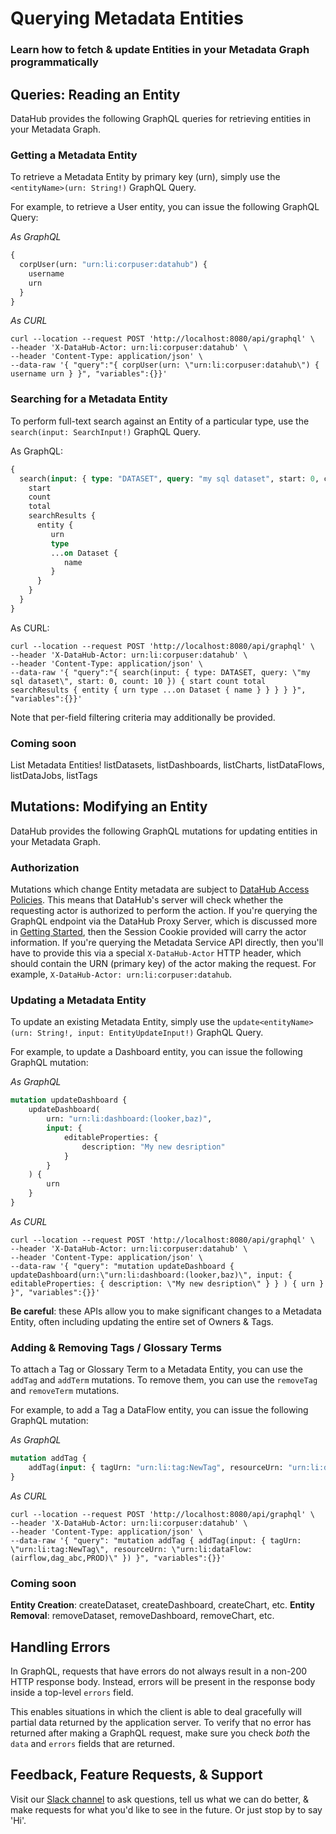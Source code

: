 # Querying Metadata Entities 

### Learn how to fetch & update Entities in your Metadata Graph programmatically

## Queries: Reading an Entity 

DataHub provides the following GraphQL queries for retrieving entities in your Metadata Graph. 

### Getting a Metadata Entity 

To retrieve a Metadata Entity by primary key (urn), simply use the `<entityName>(urn: String!)` GraphQL Query. 

For example, to retrieve a User entity, you can issue the following GraphQL Query:

*As GraphQL*

```graphql 
{
  corpUser(urn: "urn:li:corpuser:datahub") {
    username
    urn
  }
}
```

*As CURL*

```curl
curl --location --request POST 'http://localhost:8080/api/graphql' \
--header 'X-DataHub-Actor: urn:li:corpuser:datahub' \
--header 'Content-Type: application/json' \
--data-raw '{ "query":"{ corpUser(urn: \"urn:li:corpuser:datahub\") { username urn } }", "variables":{}}'
```

### Searching for a Metadata Entity 

To perform full-text search against an Entity of a particular type, use the `search(input: SearchInput!)` GraphQL Query.

As GraphQL:

```graphql 
{
  search(input: { type: "DATASET", query: "my sql dataset", start: 0, count: 10 }) {
    start
    count
    total
    searchResults {
      entity {
         urn
         type
         ...on Dataset {
            name
         }
      }
    }
  }
}
```

As CURL:

```curl
curl --location --request POST 'http://localhost:8080/api/graphql' \
--header 'X-DataHub-Actor: urn:li:corpuser:datahub' \
--header 'Content-Type: application/json' \
--data-raw '{ "query":"{ search(input: { type: DATASET, query: \"my sql dataset\", start: 0, count: 10 }) { start count total searchResults { entity { urn type ...on Dataset { name } } } } }", "variables":{}}'
```

Note that per-field filtering criteria may additionally be provided. 

### Coming soon

List Metadata Entities! listDatasets, listDashboards, listCharts, listDataFlows, listDataJobs, listTags


## Mutations: Modifying an Entity 

DataHub provides the following GraphQL mutations for updating entities in your Metadata Graph. 

### Authorization

Mutations which change Entity metadata are subject to [DataHub Access Policies](../../../docs/policies.md). This means that DataHub's server
will check whether the requesting actor is authorized to perform the action. If you're querying the GraphQL endpoint via the DataHub
Proxy Server, which is discussed more in [Getting Started](./getting-started.md), then the Session Cookie provided will carry the actor information.
If you're querying the Metadata Service API directly, then you'll have to provide this via a special `X-DataHub-Actor` HTTP header, which should
contain the URN (primary key) of the actor making the request. For example, `X-DataHub-Actor: urn:li:corpuser:datahub`. 
  
### Updating a Metadata Entity

To update an existing Metadata Entity, simply use the `update<entityName>(urn: String!, input: EntityUpdateInput!)` GraphQL Query.

For example, to update a Dashboard entity, you can issue the following GraphQL mutation:

*As GraphQL*

```graphql 
mutation updateDashboard {
    updateDashboard(
        urn: "urn:li:dashboard:(looker,baz)",
        input: {
            editableProperties: {
                description: "My new desription"
            }
        }
    ) {
        urn
    }
}
```

*As CURL*

```curl
curl --location --request POST 'http://localhost:8080/api/graphql' \
--header 'X-DataHub-Actor: urn:li:corpuser:datahub' \
--header 'Content-Type: application/json' \
--data-raw '{ "query": "mutation updateDashboard { updateDashboard(urn:\"urn:li:dashboard:(looker,baz)\", input: { editableProperties: { description: \"My new desription\" } } ) { urn } }", "variables":{}}'
```

**Be careful**: these APIs allow you to make significant changes to a Metadata Entity, often including
updating the entire set of Owners & Tags. 

### Adding & Removing Tags / Glossary Terms

To attach a Tag or Glossary Term to a Metadata Entity, you can use the `addTag` and `addTerm` mutations.
To remove them, you can use the `removeTag` and `removeTerm` mutations. 

For example, to add a Tag a DataFlow entity, you can issue the following GraphQL mutation: 

*As GraphQL*

```graphql 
mutation addTag {
    addTag(input: { tagUrn: "urn:li:tag:NewTag", resourceUrn: "urn:li:dataFlow:(airflow,dag_abc,PROD)" })
}
```

*As CURL*

```curl
curl --location --request POST 'http://localhost:8080/api/graphql' \
--header 'X-DataHub-Actor: urn:li:corpuser:datahub' \
--header 'Content-Type: application/json' \
--data-raw '{ "query": "mutation addTag { addTag(input: { tagUrn: \"urn:li:tag:NewTag\", resourceUrn: \"urn:li:dataFlow:(airflow,dag_abc,PROD)\" }) }", "variables":{}}'
```

### Coming soon 

**Entity Creation**: createDataset, createDashboard, createChart, etc. 
**Entity Removal**: removeDataset, removeDashboard, removeChart, etc.

## Handling Errors

In GraphQL, requests that have errors do not always result in a non-200 HTTP response body. Instead, errors will be
present in the response body inside a top-level `errors` field. 

This enables situations in which the client is able to deal gracefully will partial data returned by the application server.
To verify that no error has returned after making a GraphQL request, make sure you check *both* the `data` and `errors` fields that are returned. 

## Feedback, Feature Requests, & Support

Visit our [Slack channel](https://datahubspace.slack.com/join/shared_invite/zt-nx7i0dj7-I3IJYC551vpnvvjIaNRRGw#/shared-invite/email) to ask questions, tell us what we can do better, & make requests for what you'd like to see in the future. Or just
stop by to say 'Hi'. 
